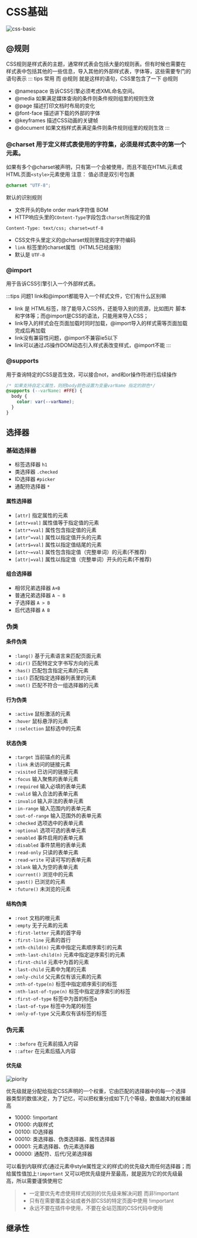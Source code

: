 # CSS基础
![css-basic](../assets/css-basic.png)

## @规则
CSS规则是样式表的主题，通常样式表会包括大量的规则表。但有时候也需要在样式表中包括其他的一些信息，导入其他的外部样式表，字体等，这些需要专门的语句表示
::: tips 常用
而 @规则 就是这样的语句，CSS里包含了一下 @规则
* @namespace 告诉CSS引擎必须考虑XML命名空间。
* @media 如果满足媒体查询的条件则条件规则组里的规则生效
* @page 描述打印文档时布局的变化
* @font-face 描述讲下载的外部的字体
* @keyframes 描述CSS动画的关键帧
* @document 如果文档样式表满足条件则条件规则组里的规则生效
:::

### @charset 用于定义样式表使用的字符集，必须是样式表中的第一个元素。
如果有多个@charset被声明，只有第一个会被使用，而且不能在HTML元素或HTML页面`<style>`元素使用
注意： 值必须是双引号包裹
```css
@charset "UTF-8";
```
默认的识别规则
* 文件开头的Byte order mark字符值 BOM
* HTTP响应头里的`COntent-Type`字段包含`charset`所指定的值
```
Content-Type: text/css; charset=utf-8
```
* CSS文件头里定义的@charset规则里指定的字符编码
* `link` 标签里的charset属性（HTML5已经废除）
* 默认是 `UTF-8`

### @import
用于告诉CSS引擎引入一个外部样式表。

:::tips 问题1
link和@import都能导入一个样式文件，它们有什么区别嘛
* link 是 HTML标签，除了能导入CSS外，还能导入别的资源，比如图片 脚本 和字体等；而@import是CSS的语法，只能用来导入CSS；
* link导入的样式会在页面加载时同时加载，@import导入的样式需等页面加载完成后再加载
* link没有兼容性问题，@import不兼容ie5以下
* link可以通过JS操作DOM动态引入样式表改变样式，@import不能
:::

### @supports
用于查询特定的CSS是否生效，可以接合not，and和or操作符进行后续操作
```css
/* 如果支持自定义属性，则把body颜色设置为变量varName 指定的颜色*/
@supports (--varName: #FFE) {
  body {
    color: var(--varName);
  }
}
```

## 选择器
### 基础选择器
* 标签选择器 `h1`
* 类选择器 `.checked`
* ID选择器 `#picker`
* 通配符选择器 `*`

#### 属性选择器
* `[attr]` 指定属性的元素
* `[attr=val]` 属性值等于指定值的元素
* `[attr*=val]` 属性包含指定值的元素
* `[attr^=val]` 属性以指定值开头的元素
* `[attr$=val]` 属性以指定值结尾的元素
* `[attr~=val]` 属性包含指定值（完整单词）的元素(不推荐)
* `[attr|=val]` 属性以指定值（完整单词）开头的元素(不推荐)

#### 组合选择器
* 相邻兄弟选择器 `A+B`
* 普通兄弟选择器 `A ~ B`
* 子选择器 `A > B`
* 后代选择器 `A B`

### 伪类
#### 条件伪类
* `:lang()` 基于元素语言来匹配页面元素
*  `:dir()` 匹配特定文字书写方向的元素
* `:has()` 匹配包含指定元素的元素
* `:is()` 匹配指定选择器列表里的元素
* `:not()` 匹配不符合一组选择器的元素

#### 行为伪类
* `:active` 鼠标激活的元素
* `:hover` 鼠标悬浮的元素
* `::selection` 鼠标选中的元素

#### 状态伪类
* `:target` 当前锚点的元素
* `:link` 未访问的链接元素
* `:visited` 已访问的链接元素
* `:focus` 输入聚焦的表单元素
* `:required` 输入必填的表单元素
* `:valid` 输入合法的表单元素
* `:invalid` 输入非法的表单元素
* `:in-range` 输入范围内的表单元素
* `:out-of-range` 输入范围外的表单元素
* `:checked` 选项选中的表单元素
* `:optional` 选项可选的表单元素
* `:enabled` 事件启用的表单元素
* `:disabled` 事件禁用的表单元素
* `:read-only` 只读的表单元素
* `:read-write` 可读可写的表单元素
* `:blank` 输入为空的表单元素
* `:current()` 浏览中的元素
* `:past()` 已浏览的元素
* `:future()` 未浏览的元素

#### 结构伪类
* `:root` 文档的根元素
* `:empty` 无子元素的元素
* `:first-letter` 元素的首字母
* `:first-line` 元素的首行
* `:nth-child(n)` 元素中指定元素顺序索引的元素
* `:nth-last-child(n)` 元素中指定逆序索引的元素
* `:first-child` 元素中为首的元素
* `:last-child` 元素中为尾的元素
* `:only-child` 父元素仅有该元素的元素
* `:nth-of-type(n)` 标签中指定顺序索引的标签
* `:nth-last-of-type(n)` 标签中指定逆序索引的标签
* `:first-of-type` 标签中为首的标签a
* `:last-of-type` 标签中为尾的标签
* `:only-of-type` 父元素仅有该标签的标签

### 伪元素
* `::before` 在元素前插入内容
* `::after` 在元素后插入内容

#### 优先级
![piority](../assets/selector-piority.png)

优先级就是分配给指定CSS声明的一个权重，它由匹配的选择器中的每一个选择器类型的数值决定，为了记忆，可以把权重分成如下几个等级，数值越大的权重越高

* 10000: !important
* 01000: 内联样式
* 00100: ID选择器
* 00010: 类选择器、伪类选择器、属性选择器
* 00001: 元素选择器、伪元素选择器
* 00000: 通配符、后代/兄弟选择器

可以看到内联样式(通过元素中style属性定义的样式)的优先级大雨任何选择器；而给属性值加上`!important` 又可以吧优先级提升至最高，就是因为它的优先级最高，所以需要谨慎使用它
> * 一定要优先考虑使用样式规则的优先级来解决问题 而非!important
> * 只有在需要覆盖全站或者外部CSS的特定页面中使用 !important
> * 永远不要在插件中使用，不要在全站范围的CSS代码中使用

## 继承性
